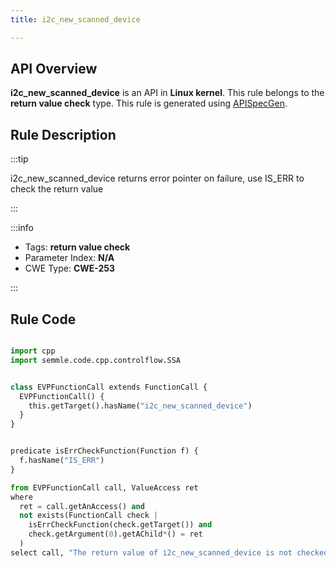 ```yaml
---
title: i2c_new_scanned_device

---
```



## API Overview
**i2c_new_scanned_device** is an API in **Linux kernel**. This rule belongs to the **return value check** type. This rule is generated using [APISpecGen](../../tools/APISpecGen).
## Rule Description

:::tip

i2c_new_scanned_device returns error pointer on failure, use IS_ERR to check the return value

:::

:::info

- Tags: **return value check**
- Parameter Index: **N/A**
- CWE Type: **CWE-253**

:::

## Rule Code
```python

import cpp
import semmle.code.cpp.controlflow.SSA


class EVPFunctionCall extends FunctionCall {
  EVPFunctionCall() {
    this.getTarget().hasName("i2c_new_scanned_device")
  }
}


predicate isErrCheckFunction(Function f) {
  f.hasName("IS_ERR") 
}

from EVPFunctionCall call, ValueAccess ret
where
  ret = call.getAnAccess() and
  not exists(FunctionCall check |
    isErrCheckFunction(check.getTarget()) and
    check.getArgument(0).getAChild*() = ret
  )
select call, "The return value of i2c_new_scanned_device is not checked with IS_ERR."
    
```